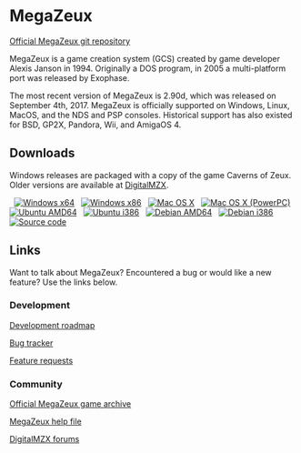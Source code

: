 # MegaZeux
[Official MegaZeux git repository](https://github.com/AliceLR/megazeux)

MegaZeux is a game creation system (GCS) created by game developer Alexis Janson in 1994.
Originally a DOS program, in 2005 a multi-platform port was released by Exophase.

The most recent version of MegaZeux is 2.90d, which was released on September 4th, 2017.
MegaZeux is officially supported on Windows, Linux, MacOS, and the NDS and PSP consoles.
Historical support has also existed for BSD, GP2X, Pandora, Wii, and AmigaOS 4.

## Downloads

Windows releases are packaged with a copy of the game Caverns of Zeux.
Older versions are available at [DigitalMZX](http://vault.digitalmzx.net/).

&nbsp; [![Windows x64       ][arch-w64]][megazeux-w64]
&nbsp; [![Windows x86       ][arch-w32]][megazeux-w32]
&nbsp; [![Mac OS X          ][arch-osx]][megazeux-osx]
&nbsp; [![Mac OS X (PowerPC)][arch-ppc]][megazeux-ppc]
&nbsp; [![Ubuntu AMD64      ][arch-u64]][megazeux-u64]
&nbsp; [![Ubuntu i386       ][arch-u32]][megazeux-u32]
&nbsp; [![Debian AMD64      ][arch-d64]][megazeux-d64]
&nbsp; [![Debian i386       ][arch-d32]][megazeux-d32]
&nbsp; [![Source code       ][arch-src]][megazeux-src]

[arch-w64]: http://vault.digitalmzx.net/css/arch/windows64.png "Windows x64"
[arch-w32]: http://vault.digitalmzx.net/css/arch/windows32.png "Windows x86"
[arch-osx]: http://vault.digitalmzx.net/css/arch/osx.png       "MacOS"
[arch-ppc]: http://vault.digitalmzx.net/css/arch/osxppc.png    "Mac OS X (PowerPC)"
[arch-u64]: http://vault.digitalmzx.net/css/arch/ubuntu64.png  "Ubuntu AMD64"
[arch-u32]: http://vault.digitalmzx.net/css/arch/ubuntu32.png  "Ubuntu i386"
[arch-d64]: http://vault.digitalmzx.net/css/arch/debian64.png  "Debian AMD64"
[arch-d32]: http://vault.digitalmzx.net/css/arch/debian32.png  "Debian i386"
[arch-src]: http://vault.digitalmzx.net/css/arch/src.png       "Source code"

[megazeux-w64]: http://vault.digitalmzx.net/download.php?latest=windows64
[megazeux-w32]: http://vault.digitalmzx.net/download.php?latest=windows32
[megazeux-osx]: http://vault.digitalmzx.net/download.php?latest=osx
[megazeux-ppc]: http://vault.digitalmzx.net/download.php?latest=osxppc
[megazeux-u64]: http://vault.digitalmzx.net/download.php?latest=ubuntu64
[megazeux-u32]: http://vault.digitalmzx.net/download.php?latest=ubuntu32
[megazeux-d64]: http://vault.digitalmzx.net/download.php?latest=debian64
[megazeux-d32]: http://vault.digitalmzx.net/download.php?latest=debian32
[megazeux-src]: http://vault.digitalmzx.net/download.php?latest=src

## Links

Want to talk about MegaZeux? Encountered a bug or would like a new feature? Use the links below.

### Development

[Development roadmap](http://www.digitalmzx.net/forums/index.php?showtopic=15226)

[Bug tracker](http://www.digitalmzx.net/forums/index.php?app=tracker&showproject=4)

[Feature requests](http://www.digitalmzx.net/forums/index.php?app=tracker&showproject=9)

### Community

[Official MegaZeux game archive](http://vault.digitalmzx.net/)

[MegaZeux help file](http://vault.digitalmzx.net/help.php)

[DigitalMZX forums](http://digitalmzx.net/forums/)
